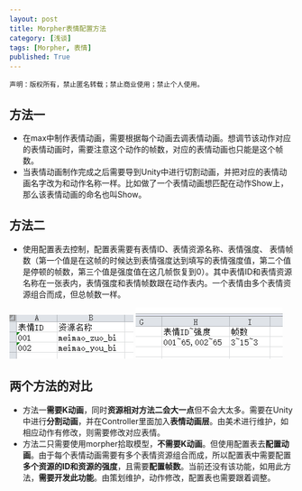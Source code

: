 ```yaml
---
layout: post
title: Morpher表情配置方法
category: [浅谈]
tags: [Morpher, 表情]
published: True
---
```



`声明：版权所有，禁止匿名转载；禁止商业使用；禁止个人使用。`


## 方法一 ##
- 在max中制作表情动画，需要根据每个动画去调表情动画。想调节该动作对应的表情动画时，需要注意这个动作的帧数，对应的表情动画也只能是这个帧数。
- 当表情动画制作完成之后需要导到Unity中进行切割动画，并把对应的表情动画名字改为和动作名称一样。比如做了一个表情动画想匹配在动作Show上，那么该表情动画的命名也叫Show。

## 方法二 ##
- 使用配置表去控制，配置表需要有表情ID、表情资源名称、表情强度、 表情帧数（第一个值是在这帧的时候达到表情强度达到填写的表情强度值，第二个值是停顿的帧数，第三个值是强度值在这几帧恢复到0）。其中表情ID和表情资源名称在一张表内，表情强度和表情帧数跟在动作表内。一个表情由多个表情资源组合而成，但总帧数一样。
<left>
	<img src="/public/img/Morpher表情配置方法/01.png">
	<img src="/public/img/Morpher表情配置方法/02.png"></left>


## 两个方法的对比 ##
- 方法一**需要K动画**，同时**资源相对方法二会大一点**但不会大太多。需要在Unity中进行**分割动画**，并在Controller里面加入**表情动画层**。由美术进行维护，如相应动作有修改，则需要修改对应表情。
- 方法二只需要使用morpher拾取模型，**不需要K动画**。但使用配置表去**配置动画**。由于每个表情动画需要有多个表情资源组合而成，所以配置表中需要配置**多个资源的ID和资源的强度**，且需要**配置帧数**。当前还没有该功能，如用此方法，**需要开发此功能**。由策划维护，动作修改，配置表也需要跟着调整。

